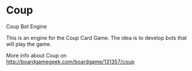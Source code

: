 Coup
====

Coup Bot Engine

This is an engine for the Coup Card Game. The idea is to develop bots that will play the game.

More info about Coup on http://boardgamegeek.com/boardgame/131357/coup
